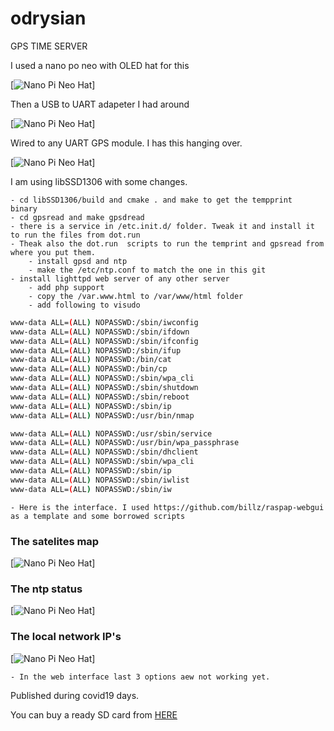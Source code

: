 # odrysian
GPS TIME SERVER

I used a nano po neo with OLED hat for this


[![Nano Pi Neo Hat](https://raw.githubusercontent.com/comarius/odrysian/master/docs/odr_1.png)]

Then a USB to UART adapeter I had around

[![Nano Pi Neo Hat](https://raw.githubusercontent.com/comarius/odrysian/master/docs/odr_2.png)]

Wired to any UART GPS module. I has this hanging over.

[![Nano Pi Neo Hat](https://raw.githubusercontent.com/comarius/odrysian/master/docs/odr_3.png)]


I am using libSSD1306 with some changes. 

    - cd libSSD1306/build and cmake . and make to get the tempprint  binary 
    - cd gpsread and make gpsdread
    - there is a service in /etc.init.d/ folder. Tweak it and install it to run the files from dot.run
    - Theak also the dot.run  scripts to run the temprint and gpsread from where you put them.
        - install gpsd and ntp
        - make the /etc/ntp.conf to match the one in this git
    - install lighttpd web server of any other server
        - add php support
        - copy the /var.www.html to /var/www/html folder
        - add following to visudo
        
        
```bash
www-data ALL=(ALL) NOPASSWD:/sbin/iwconfig
www-data ALL=(ALL) NOPASSWD:/sbin/ifdown
www-data ALL=(ALL) NOPASSWD:/sbin/ifconfig
www-data ALL=(ALL) NOPASSWD:/sbin/ifup
www-data ALL=(ALL) NOPASSWD:/bin/cat
www-data ALL=(ALL) NOPASSWD:/bin/cp
www-data ALL=(ALL) NOPASSWD:/sbin/wpa_cli
www-data ALL=(ALL) NOPASSWD:/sbin/shutdown
www-data ALL=(ALL) NOPASSWD:/sbin/reboot
www-data ALL=(ALL) NOPASSWD:/sbin/ip
www-data ALL=(ALL) NOPASSWD:/usr/bin/nmap

www-data ALL=(ALL) NOPASSWD:/usr/sbin/service
www-data ALL=(ALL) NOPASSWD:/usr/bin/wpa_passphrase
www-data ALL=(ALL) NOPASSWD:/sbin/dhclient
www-data ALL=(ALL) NOPASSWD:/sbin/wpa_cli
www-data ALL=(ALL) NOPASSWD:/sbin/ip
www-data ALL=(ALL) NOPASSWD:/sbin/iwlist
www-data ALL=(ALL) NOPASSWD:/sbin/iw
```
    - Here is the interface. I used https://github.com/billz/raspap-webgui as a template and some borrowed scripts
    
    
### The satelites map

[![Nano Pi Neo Hat](https://raw.githubusercontent.com/comarius/odrysian/master/docs/odry_4.png)]

### The ntp status

[![Nano Pi Neo Hat](https://raw.githubusercontent.com/comarius/odrysian/master/docs/odry_5.png)]

### The local network IP's

[![Nano Pi Neo Hat](https://raw.githubusercontent.com/comarius/odrysian/master/docs/odry_6.png)]
    
    
    - In the web interface last 3 options aew not working yet.


Published during covid19 days.


You can buy a ready SD card from [HERE](https://www.redypis.org/?pd=18)



